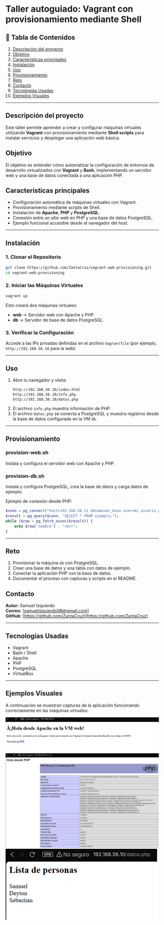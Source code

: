 # Taller autoguiado: Vagrant con provisionamiento mediante Shell

## 📖 Tabla de Contenidos
1. [Descripción del proyecto](#descripción-del-proyecto)
2. [Objetivo](#objetivo)
3. [Características principales](#características-principales)
4. [Instalación](#instalación)
5. [Uso](#uso)
6. [Provisionamiento](#provisionamiento)
7. [Reto](#reto)
8. [Contacto](#contacto)
9. [Tecnologías Usadas](#tecnologías-usadas)
10. [Ejemplos Visuales](#ejemplos-visuales)

---

## Descripción del proyecto
Este taller permite aprender a crear y configurar máquinas virtuales utilizando **Vagrant** con provisionamiento mediante **Shell scripts** para instalar servicios y desplegar una aplicación web básica.

## Objetivo
El objetivo es entender cómo automatizar la configuración de entornos de desarrollo virtualizados con **Vagrant** y **Bash**, implementando un servidor web y una base de datos conectada a una aplicación PHP.

## Características principales
- Configuración automática de máquinas virtuales con Vagrant.
- Provisionamiento mediante scripts de Shell.
- Instalación de **Apache**, **PHP** y **PostgreSQL**.
- Conexión entre un sitio web en PHP y una base de datos PostgreSQL.
- Ejemplo funcional accesible desde el navegador del host.

---

## Instalación

### 1. Clonar el Repositorio
```bash
git clone https://github.com/ZantaCruz/vagrant-web-provisioning.git
cd vagrant-web-provisioning
```

### 2. Iniciar las Máquinas Virtuales
```bash
vagrant up
```

Esto creará dos máquinas virtuales:

- **web** → Servidor web con Apache y PHP.
- **db** → Servidor de base de datos PostgreSQL.

### 3. Verificar la Configuración
Accede a las IPs privadas definidas en el archivo `Vagrantfile` (por ejemplo, `http://192.168.56.10` para la web).

---

## Uso

1. Abre tu navegador y visita:
   ```
   http://192.168.56.10/index.html
   http://192.168.56.10/info.php
   http://192.168.56.10/datos.php
   ```
2. El archivo `info.php` muestra información de PHP.
3. El archivo `datos.php` se conecta a PostgreSQL y muestra registros desde la base de datos configurada en la VM `db`.

---

## Provisionamiento

### provision-web.sh
Instala y configura el servidor web con Apache y PHP.

### provision-db.sh
Instala y configura PostgreSQL, crea la base de datos y carga datos de ejemplo.

Ejemplo de conexión desde PHP:
```php
$conn = pg_connect("host=192.168.56.11 dbname=mi_base user=mi_usuario password=mi_contraseña");
$result = pg_query($conn, "SELECT * FROM ejemplo;");
while ($row = pg_fetch_assoc($result)) {
    echo $row['nombre'] . "<br>";
}
```

---

## Reto
1. Provisionar la máquina `db` con PostgreSQL.
2. Crear una base de datos y una tabla con datos de ejemplo.
3. Conectar la aplicación PHP con la base de datos.
4. Documentar el proceso con capturas y scripts en el README.


## Contacto
**Autor:** Samuel Izquierdo  
**Correo:** [samuelizquierdo98@gmail.com]  
**GitHub:** [https://github.com/ZantaCruz](https://github.com/ZantaCruz)

---

## Tecnologías Usadas
- Vagrant
- Bash / Shell
- Apache
- PHP
- PostgreSQL
- VirtualBox

---

## Ejemplos Visuales
A continuación se muestran capturas de la aplicación funcionando correctamente en las máquinas virtuales:

![Página principal](docs/image-2.png)
![Información PHP](docs/image-1.png)
![Datos desde la base de datos](docs/image.png)

